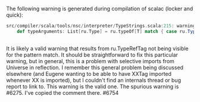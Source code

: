 The following warning is generated during compilation of scalac (locker and quick):

```scala
src/compiler/scala/tools/nsc/interpreter/TypeStrings.scala:215: warning: abstract type reflect.runtime.universe.TypeRef in type pattern reflect.runtime.universe.TypeRef is unchecked since it is eliminated by erasure
    def typeArguments: List[ru.Type] = ru.typeOf[T] match { case ru.TypeRef(_, _, args) => args; case _ => Nil }
                                                                           ^
```

It is likely a valid warning that results from ru.TypeRefTag not being visible for the pattern match.  It should be straightforward to fix this particular warning, but in general, this is a problem with selective imports from Universe in reflection.  I remember this general problem being discussed elsewhere (and Eugene wanting to be able to have XXTag imported whenever XX is imported), but I couldn't find an internals thread or bug report to link to.
This warning is the valid one.  The spurious warning is #6275.  I've copied the comment there.
#6754
